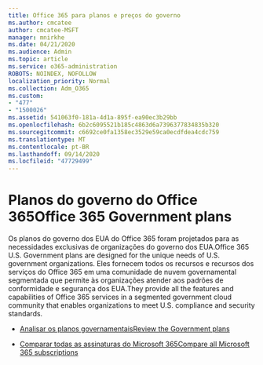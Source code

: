 ```yaml
---
title: Office 365 para planos e preços do governo
ms.author: cmcatee
author: cmcatee-MSFT
manager: mnirkhe
ms.date: 04/21/2020
ms.audience: Admin
ms.topic: article
ms.service: o365-administration
ROBOTS: NOINDEX, NOFOLLOW
localization_priority: Normal
ms.collection: Adm_O365
ms.custom:
- "477"
- "1500026"
ms.assetid: 541063f0-181a-4d1a-895f-ea90ec3b29bb
ms.openlocfilehash: 6b2c6095521b185c4863d6a7396377834835b320
ms.sourcegitcommit: c6692ce0fa1358ec3529e59ca0ecdfdea4cdc759
ms.translationtype: MT
ms.contentlocale: pt-BR
ms.lasthandoff: 09/14/2020
ms.locfileid: "47729499"
---
```

# <a name="office-365-government-plans"></a><span data-ttu-id="c8c45-102">Planos do governo do Office 365</span><span class="sxs-lookup"><span data-stu-id="c8c45-102">Office 365 Government plans</span></span>

<span data-ttu-id="c8c45-103">Os planos do governo dos EUA do Office 365 foram projetados para as necessidades exclusivas de organizações do governo dos EUA.</span><span class="sxs-lookup"><span data-stu-id="c8c45-103">Office 365 U.S. Government plans are designed for the unique needs of U.S. government organizations.</span></span> <span data-ttu-id="c8c45-104">Eles fornecem todos os recursos e recursos dos serviços do Office 365 em uma comunidade de nuvem governamental segmentada que permite às organizações atender aos padrões de conformidade e segurança dos EUA.</span><span class="sxs-lookup"><span data-stu-id="c8c45-104">They provide all the features and capabilities of Office 365 services in a segmented government cloud community that enables organizations to meet U.S. compliance and security standards.</span></span>
  
- [<span data-ttu-id="c8c45-105">Analisar os planos governamentais</span><span class="sxs-lookup"><span data-stu-id="c8c45-105">Review the Government plans</span></span>](https://products.office.com/government/compare-office-365-government-plans)

- [<span data-ttu-id="c8c45-106">Comparar todas as assinaturas do Microsoft 365</span><span class="sxs-lookup"><span data-stu-id="c8c45-106">Compare all Microsoft 365 subscriptions</span></span>](https://products.office.com/business/compare-more-office-365-for-business-plans)